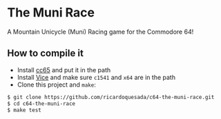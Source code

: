 # The Muni Race

A Mountain Unicycle (Muni) Racing game for the Commodore 64!

## How to compile it

- Install [cc65](http://cc65.github.io/cc65/) and put it in the path
- Install [Vice](http://vice-emu.sourceforge.net/) and make sure `c1541` and `x64` are in the path
- Clone this project and `make`:

```sh
$ git clone https://github.com/ricardoquesada/c64-the-muni-race.git
$ cd c64-the-muni-race
$ make test
```

